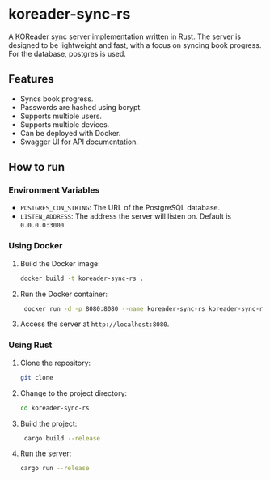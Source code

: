 # koreader-sync-rs

A KOReader sync server implementation written in Rust.
The server is designed to be lightweight and fast, with a focus on syncing book progress. For the database, postgres is used.

## Features
- Syncs book progress.
- Passwords are hashed using bcrypt.
- Supports multiple users.
- Supports multiple devices.
- Can be deployed with Docker.
- Swagger UI for API documentation.

## How to run
### Environment Variables
- `POSTGRES_CON_STRING`: The URL of the PostgreSQL database.
- `LISTEN_ADDRESS`: The address the server will listen on. Default is `0.0.0.0:3000`.
### Using Docker
1. Build the Docker image:
   ```bash
   docker build -t koreader-sync-rs .
   ```
2. Run the Docker container:
   ```bash
    docker run -d -p 8080:8080 --name koreader-sync-rs koreader-sync-rs
    ```
3. Access the server at `http://localhost:8080`.

### Using Rust
1. Clone the repository:
   ```bash
   git clone
    ```
2. Change to the project directory:
   ```bash
   cd koreader-sync-rs
   ```
3. Build the project:
   ```bash
    cargo build --release
    ```
4. Run the server:
    ```bash
    cargo run --release
    ```